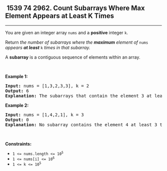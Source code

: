 <h2> 1539 74
2962. Count Subarrays Where Max Element Appears at Least K Times</h2><hr><div><p>You are given an integer array <code>nums</code> and a <strong>positive</strong> integer <code>k</code>.</p>

<p>Return <em>the number of subarrays where the <strong>maximum</strong> element of </em><code>nums</code><em> appears <strong>at least</strong> </em><code>k</code><em> times in that subarray.</em></p>

<p>A <strong>subarray</strong> is a contiguous sequence of elements within an array.</p>

<p>&nbsp;</p>
<p><strong class="example">Example 1:</strong></p>

<pre><strong>Input:</strong> nums = [1,3,2,3,3], k = 2
<strong>Output:</strong> 6
<strong>Explanation:</strong> The subarrays that contain the element 3 at least 2 times are: [1,3,2,3], [1,3,2,3,3], [3,2,3], [3,2,3,3], [2,3,3] and [3,3].
</pre>

<p><strong class="example">Example 2:</strong></p>

<pre><strong>Input:</strong> nums = [1,4,2,1], k = 3
<strong>Output:</strong> 0
<strong>Explanation:</strong> No subarray contains the element 4 at least 3 times.
</pre>

<p>&nbsp;</p>
<p><strong>Constraints:</strong></p>

<ul>
	<li><code>1 &lt;= nums.length &lt;= 10<sup>5</sup></code></li>
	<li><code>1 &lt;= nums[i] &lt;= 10<sup>6</sup></code></li>
	<li><code>1 &lt;= k &lt;= 10<sup>5</sup></code></li>
</ul>
</div>